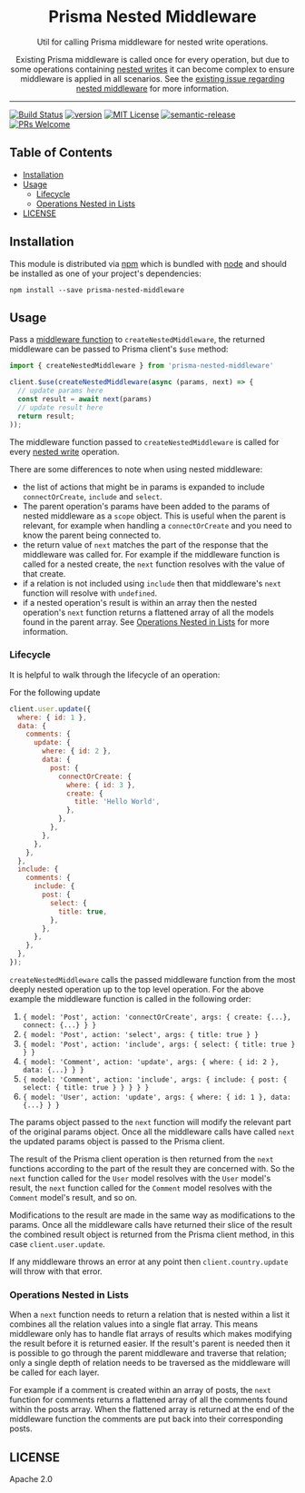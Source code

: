 <div align="center">
<h1>Prisma Nested Middleware</h1>

<p>Util for calling Prisma middleware for nested write operations.</p>

<p>Existing Prisma middleware is called once for every operation, but due to some operations containing <a href="https://www.prisma.io/docs/concepts/components/prisma-client/relation-queries#nested-writes">nested writes</a> it can become complex to ensure middleware is applied in all scenarios. See the <a href="https://github.com/prisma/prisma/issues/4211">existing issue regarding nested middleware</a> for more information.

</div>

<hr />

[![Build Status][build-badge]][build]
[![version][version-badge]][package]
[![MIT License][license-badge]][license]
[![semantic-release](https://img.shields.io/badge/%20%20%F0%9F%93%A6%F0%9F%9A%80-semantic--release-e10079.svg)](https://github.com/semantic-release/semantic-release)
[![PRs Welcome][prs-badge]][prs]

## Table of Contents

<!-- START doctoc generated TOC please keep comment here to allow auto update -->
<!-- DON'T EDIT THIS SECTION, INSTEAD RE-RUN doctoc TO UPDATE -->

- [Installation](#installation)
- [Usage](#usage)
  - [Lifecycle](#lifecycle)
  - [Operations Nested in Lists](#operations-nested-in-lists)
- [LICENSE](#license)

<!-- END doctoc generated TOC please keep comment here to allow auto update -->

## Installation

This module is distributed via [npm][npm] which is bundled with [node][node] and
should be installed as one of your project's dependencies:

```
npm install --save prisma-nested-middleware
```

## Usage

Pass a [middleware function](https://www.prisma.io/docs/concepts/components/prisma-client/middleware) to `createNestedMiddleware`, the returned middleware can be passed to Prisma client's `$use` method:

```javascript
import { createNestedMiddleware } from 'prisma-nested-middleware'

client.$use(createNestedMiddleware(async (params, next) => {
  // update params here
  const result = await next(params)
  // update result here
  return result;
));
```

The middleware function passed to `createNestedMiddleware` is called for every
[nested write](https://www.prisma.io/docs/concepts/components/prisma-client/relation-queries#nested-writes) operation.

There are some differences to note when using nested middleware:

- the list of actions that might be in params is expanded to include `connectOrCreate`, `include` and `select`.
- The parent operation's params have been added to the params of nested middleware as a `scope` object. This is useful when the parent is relevant, for example when handling a `connectOrCreate` and you need to know the parent being connected to.
- the return value of `next` matches the part of the response that the middleware was called for. For example if the middleware function is called for a nested create, the `next` function resolves with the value of that create.
- if a relation is not included using `include` then that middleware's `next` function will resolve with `undefined`.
- if a nested operation's result is within an array then the nested operation's `next` function returns a flattened array of all the models found in the parent array. See [Operations Nested in Lists](#operations-nested-in-lists) for more information.

### Lifecycle

It is helpful to walk through the lifecycle of an operation:

For the following update

```javascript
client.user.update({
  where: { id: 1 },
  data: {
    comments: {
      update: {
        where: { id: 2 },
        data: {
          post: {
            connectOrCreate: {
              where: { id: 3 },
              create: {
                title: 'Hello World',
              },
            },
          },
        },
      },
    },
  },
  include: {
    comments: {
      include: {
        post: {
          select: {
            title: true,
          },
        },
      },
    },
  },
});
```

`createNestedMiddleware` calls the passed middleware function from the most deeply nested operation up to the top level operation. For the above example the middleware function is called in the following order:

1. `{ model: 'Post', action: 'connectOrCreate', args: { create: {...}, connect: {...} } }`
2. `{ model: 'Post', action: 'select', args: { title: true } }`
3. `{ model: 'Post', action: 'include', args: { select: { title: true } } }`
4. `{ model: 'Comment', action: 'update', args: { where: { id: 2 }, data: {...} } }`
5. `{ model: 'Comment', action: 'include', args: { include: { post: { select: { title: true } } } } }`
6. `{ model: 'User', action: 'update', args: { where: { id: 1 }, data: {...} } }`

The params object passed to the `next` function will modify the relevant part of the original params object. Once all the middleware calls have called `next` the updated params object is passed to the Prisma client.

The result of the Prisma client operation is then returned from the `next` functions according to the part of the result they are concerned with. So the `next` function called for the `User` model resolves with the `User` model's result, the `next` function called for the `Comment` model resolves with the `Comment` model's result, and so on.

Modifications to the result are made in the same way as modifications to the params. Once all the middleware calls have returned their slice of the result the combined result object is returned from the Prisma client method, in this case `client.user.update`.

If any middleware throws an error at any point then `client.country.update` will throw with that error.

### Operations Nested in Lists

When a `next` function needs to return a relation that is nested within a list it combines all the relation values into a single flat array. This means middleware only has to handle flat arrays of results which makes modifying the result before it is returned easier. If the result's parent is needed then it is possible to go through the parent middleware and traverse that relation; only a single depth of relation needs to be traversed as the middleware will be called for each layer.

For example if a comment is created within an array of posts, the `next` function for comments returns a flattened array of all the comments found within the posts array. When the flattened array is returned at the end of the middleware function the comments are put back into their corresponding posts.

## LICENSE

Apache 2.0

[npm]: https://www.npmjs.com/
[node]: https://nodejs.org
[build-badge]: https://github.com/olivierwilkinson/prisma-nested-middleware/workflows/prisma-nested-middleware/badge.svg
[build]: https://github.com/olivierwilkinson/prisma-nested-middleware/actions?query=branch%3Amaster+workflow%3Aprisma-nested-middleware
[version-badge]: https://img.shields.io/npm/v/prisma-nested-middleware.svg?style=flat-square
[package]: https://www.npmjs.com/package/prisma-nested-middleware
[downloads-badge]: https://img.shields.io/npm/dm/prisma-nested-middleware.svg?style=flat-square
[npmtrends]: http://www.npmtrends.com/prisma-nested-middleware
[license-badge]: https://img.shields.io/npm/l/prisma-nested-middleware.svg?style=flat-square
[license]: https://github.com/olivierwilkinson/prisma-nested-middleware/blob/master/LICENSE
[prs-badge]: https://img.shields.io/badge/PRs-welcome-brightgreen.svg?style=flat-square
[prs]: http://makeapullrequest.com
[coc-badge]: https://img.shields.io/badge/code%20of-conduct-ff69b4.svg?style=flat-square
[coc]: https://github.com/olivierwilkinson/prisma-nested-middleware/blob/master/other/CODE_OF_CONDUCT.md
